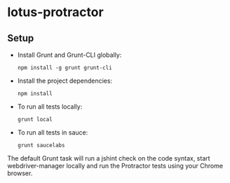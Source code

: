# lotus-protractor

## Setup

- Install Grunt and Grunt-CLI globally:

  ```npm install -g grunt grunt-cli```

- Install the project dependencies:

  ```npm install```
  
- To run all tests locally:

  ```grunt local ```

- To run all tests in sauce:

  ```grunt saucelabs ```  
  

The default Grunt task will run a jshint check on the code syntax, start webdriver-manager locally and run the Protractor tests using your Chrome browser.
